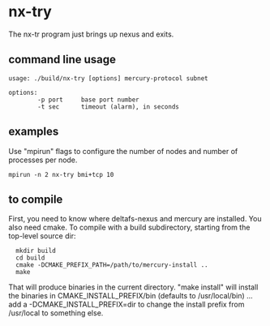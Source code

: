 # nx-try

The nx-tr program just brings up nexus and exits.

## command line usage

```
usage: ./build/nx-try [options] mercury-protocol subnet

options:
        -p port     base port number
        -t sec      timeout (alarm), in seconds
```

## examples

Use "mpirun" flags to configure the number of nodes and number
of processes per node.

```
mpirun -n 2 nx-try bmi+tcp 10
```

## to compile

First, you need to know where deltafs-nexus and mercury are installed.
You also need cmake.  To compile with a build subdirectory, starting from
the top-level source dir:

```
  mkdir build
  cd build
  cmake -DCMAKE_PREFIX_PATH=/path/to/mercury-install ..
  make
```

That will produce binaries in the current directory.  "make install"
will install the binaries in CMAKE_INSTALL_PREFIX/bin (defaults to
/usr/local/bin) ... add a -DCMAKE_INSTALL_PREFIX=dir to change the
install prefix from /usr/local to something else.
